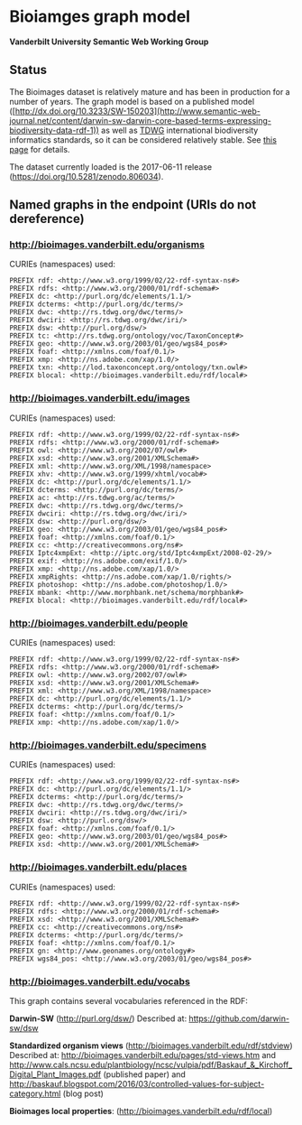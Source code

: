 # Bioiamges graph model
**Vanderbilt University Semantic Web Working Group**

## Status

The Bioimages dataset is relatively mature and has been in production for a number of years.  The graph model is based on a published model ([http://dx.doi.org/10.3233/SW-150203](http://www.semantic-web-journal.net/content/darwin-sw-darwin-core-based-terms-expressing-biodiversity-data-rdf-1)) as well as [TDWG](http://www.tdwg.org/) international biodiversity informatics standards, so it can be considered relatively stable.  See [this page](http://bioimages.vanderbilt.edu/pages/standards.htm) for details.

The dataset currently loaded is the 2017-06-11 release (https://doi.org/10.5281/zenodo.806034).

## Named graphs in the endpoint (URIs do not dereference)

### http://bioimages.vanderbilt.edu/organisms

CURIEs (namespaces) used:
```
PREFIX rdf: <http://www.w3.org/1999/02/22-rdf-syntax-ns#>
PREFIX rdfs: <http://www.w3.org/2000/01/rdf-schema#>
PREFIX dc: <http://purl.org/dc/elements/1.1/>
PREFIX dcterms: <http://purl.org/dc/terms/>
PREFIX dwc: <http://rs.tdwg.org/dwc/terms/>
PREFIX dwciri: <http://rs.tdwg.org/dwc/iri/>
PREFIX dsw: <http://purl.org/dsw/>
PREFIX tc: <http://rs.tdwg.org/ontology/voc/TaxonConcept#>
PREFIX geo: <http://www.w3.org/2003/01/geo/wgs84_pos#>
PREFIX foaf: <http://xmlns.com/foaf/0.1/>
PREFIX xmp: <http://ns.adobe.com/xap/1.0/>
PREFIX txn: <http://lod.taxonconcept.org/ontology/txn.owl#>
PREFIX blocal: <http://bioimages.vanderbilt.edu/rdf/local#>
```


### http://bioimages.vanderbilt.edu/images

CURIEs (namespaces) used:
```
PREFIX rdf: <http://www.w3.org/1999/02/22-rdf-syntax-ns#>
PREFIX rdfs: <http://www.w3.org/2000/01/rdf-schema#>
PREFIX owl: <http://www.w3.org/2002/07/owl#>
PREFIX xsd: <http://www.w3.org/2001/XMLSchema#>
PREFIX xml: <http://www.w3.org/XML/1998/namespace>
PREFIX xhv: <http://www.w3.org/1999/xhtml/vocab#>
PREFIX dc: <http://purl.org/dc/elements/1.1/>
PREFIX dcterms: <http://purl.org/dc/terms/>
PREFIX ac: <http://rs.tdwg.org/ac/terms/>
PREFIX dwc: <http://rs.tdwg.org/dwc/terms/>
PREFIX dwciri: <http://rs.tdwg.org/dwc/iri/>
PREFIX dsw: <http://purl.org/dsw/>
PREFIX geo: <http://www.w3.org/2003/01/geo/wgs84_pos#>
PREFIX foaf: <http://xmlns.com/foaf/0.1/>
PREFIX cc: <http://creativecommons.org/ns#>
PREFIX Iptc4xmpExt: <http://iptc.org/std/Iptc4xmpExt/2008-02-29/>
PREFIX exif: <http://ns.adobe.com/exif/1.0/>
PREFIX xmp: <http://ns.adobe.com/xap/1.0/>
PREFIX xmpRights: <http://ns.adobe.com/xap/1.0/rights/>
PREFIX photoshop: <http://ns.adobe.com/photoshop/1.0/>
PREFIX mbank: <http://www.morphbank.net/schema/morphbank#>
PREFIX blocal: <http://bioimages.vanderbilt.edu/rdf/local#>
```

### http://bioimages.vanderbilt.edu/people

CURIEs (namespaces) used:
```
PREFIX rdf: <http://www.w3.org/1999/02/22-rdf-syntax-ns#>
PREFIX rdfs: <http://www.w3.org/2000/01/rdf-schema#>
PREFIX owl: <http://www.w3.org/2002/07/owl#>
PREFIX xsd: <http://www.w3.org/2001/XMLSchema#>
PREFIX xml: <http://www.w3.org/XML/1998/namespace>
PREFIX dc: <http://purl.org/dc/elements/1.1/>
PREFIX dcterms: <http://purl.org/dc/terms/>
PREFIX foaf: <http://xmlns.com/foaf/0.1/>
PREFIX xmp: <http://ns.adobe.com/xap/1.0/>
```


### http://bioimages.vanderbilt.edu/specimens

CURIEs (namespaces) used:
```
PREFIX rdf: <http://www.w3.org/1999/02/22-rdf-syntax-ns#>
PREFIX dc: <http://purl.org/dc/elements/1.1/>
PREFIX dcterms: <http://purl.org/dc/terms/>
PREFIX dwc: <http://rs.tdwg.org/dwc/terms/>
PREFIX dwciri: <http://rs.tdwg.org/dwc/iri/>
PREFIX dsw: <http://purl.org/dsw/>
PREFIX foaf: <http://xmlns.com/foaf/0.1/>
PREFIX geo: <http://www.w3.org/2003/01/geo/wgs84_pos#>
PREFIX xsd: <http://www.w3.org/2001/XMLSchema#>
```

### http://bioimages.vanderbilt.edu/places

CURIEs (namespaces) used:
```
PREFIX rdf: <http://www.w3.org/1999/02/22-rdf-syntax-ns#>
PREFIX rdfs: <http://www.w3.org/2000/01/rdf-schema#>
PREFIX xsd: <http://www.w3.org/2001/XMLSchema#>
PREFIX cc: <http://creativecommons.org/ns#>
PREFIX dcterms: <http://purl.org/dc/terms/>
PREFIX foaf: <http://xmlns.com/foaf/0.1/>
PREFIX gn: <http://www.geonames.org/ontology#>
PREFIX wgs84_pos: <http://www.w3.org/2003/01/geo/wgs84_pos#>
```

### http://bioimages.vanderbilt.edu/vocabs

This graph contains several vocabularies referenced in the RDF:

**Darwin-SW** (http://purl.org/dsw/) Described at: https://github.com/darwin-sw/dsw

**Standardized organism views** (http://bioimages.vanderbilt.edu/rdf/stdview) Described at: http://bioimages.vanderbilt.edu/pages/std-views.htm and http://www.cals.ncsu.edu/plantbiology/ncsc/vulpia/pdf/Baskauf_&_Kirchoff_Digital_Plant_Images.pdf (published paper) and http://baskauf.blogspot.com/2016/03/controlled-values-for-subject-category.html (blog post)

**Bioimages local properties**: (http://bioimages.vanderbilt.edu/rdf/local)
